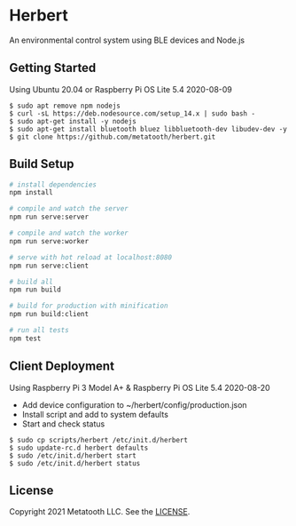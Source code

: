 # Herbert

An environmental control system using BLE devices and Node.js

## Getting Started

Using Ubuntu 20.04 or Raspberry Pi OS Lite 5.4 2020-08-09

```
$ sudo apt remove npm nodejs
$ curl -sL https://deb.nodesource.com/setup_14.x | sudo bash -
$ sudo apt-get install -y nodejs
$ sudo apt-get install bluetooth bluez libbluetooth-dev libudev-dev -y
$ git clone https://github.com/metatooth/herbert.git
```

## Build Setup

``` bash
# install dependencies
npm install

# compile and watch the server 
npm run serve:server

# compile and watch the worker
npm run serve:worker

# serve with hot reload at localhost:8080
npm run serve:client

# build all
npm run build

# build for production with minification
npm run build:client

# run all tests
npm test
```

## Client Deployment

Using Raspberry Pi 3 Model A+ & Raspberry Pi OS Lite 5.4 2020-08-20

- Add device configuration to ~/herbert/config/production.json
- Install script and add to system defaults
- Start and check status

```
$ sudo cp scripts/herbert /etc/init.d/herbert
$ sudo update-rc.d herbert defaults
$ sudo /etc/init.d/herbert start
$ sudo /etc/init.d/herbert status
```

## License

Copyright 2021 Metatooth LLC. See the [LICENSE](LICENSE).
